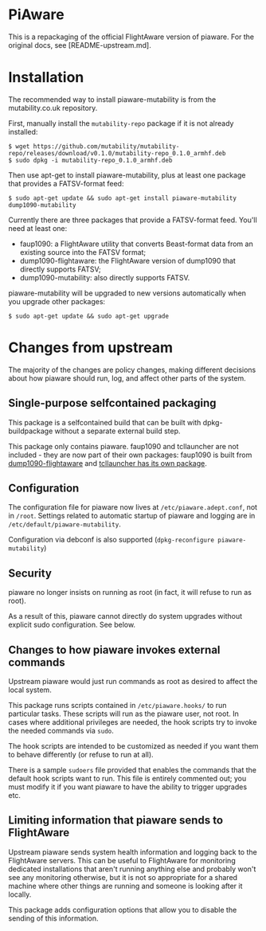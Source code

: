 # PiAware

This is a repackaging of the official FlightAware version of piaware.
For the original docs, see [README-upstream.md].

# Installation

The recommended way to install piaware-mutability is from the mutability.co.uk
repository.

First, manually install the `mutability-repo` package if it is not already installed:

````
$ wget https://github.com/mutability/mutability-repo/releases/download/v0.1.0/mutability-repo_0.1.0_armhf.deb
$ sudo dpkg -i mutability-repo_0.1.0_armhf.deb
````

Then use apt-get to install piaware-mutability, plus at least one package that provides
a FATSV-format feed:

````
$ sudo apt-get update && sudo apt-get install piaware-mutability dump1090-mutability
````

Currently there are three packages that provide a FATSV-format feed. You'll need
at least one:

 * faup1090: a FlightAware utility that converts Beast-format data from an
   existing source into the FATSV format;
 * dump1090-flightaware: the FlightAware version of dump1090 that directly
   supports FATSV;
 * dump1090-mutability: also directly supports FATSV.

piaware-mutability will be upgraded to new versions automatically when you upgrade other packages:

````
$ sudo apt-get update && sudo apt-get upgrade
````

# Changes from upstream

The majority of the changes are policy changes, making different
decisions about how piaware should run, log, and affect other parts
of the system.

## Single-purpose selfcontained packaging

This package is a selfcontained build that can be built
with dpkg-buildpackage without a separate external build step.

This package only contains piaware. faup1090 and tcllauncher are not included -
they are now part of their own packages: faup1090 is built from
[dump1090-flightaware](https://github.com/mutability/dump1090/tree/fa-pi-package)
and [tcllauncher has its own package](https://github.com/mutability/tcllauncher).

## Configuration

The configuration file for piaware now lives at `/etc/piaware.adept.conf`,
not in `/root`. Settings related to automatic startup of piaware and logging
are in `/etc/default/piaware-mutability`.

Configuration via debconf is also supported (`dpkg-reconfigure piaware-mutability`)

## Security

piaware no longer insists on running as root (in fact, it will refuse to run as root).

As a result of this, piaware cannot directly do system upgrades without explicit
sudo configuration. See below.

## Changes to how piaware invokes external commands

Upstream piaware would just run commands as root as desired to affect the local system.

This package runs scripts contained in `/etc/piaware.hooks/` to run particular tasks.
These scripts will run as the piaware user, not root.
In cases where additional privileges are needed, the hook scripts try to invoke the
needed commands via `sudo`.

The hook scripts are intended to be customized as needed if you want them to behave
differently (or refuse to run at all).

There is a sample `sudoers` file provided that enables the commands that the default
hook scripts want to run. This file is entirely commented out; you must modify it if
you want piaware to have the ability to trigger upgrades etc.

## Limiting information that piaware sends to FlightAware

Upstream piaware sends system health information and logging back to the FlightAware
servers. This can be useful to FlightAware for monitoring dedicated installations
that aren't running anything else and probably won't see any monitoring otherwise,
but it is not so appropriate for a shared machine where other things are running
and someone is looking after it locally.

This package adds configuration options that allow you to disable the sending of this
information.

